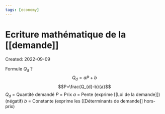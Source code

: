 ```yaml
---
tags: [economy] 
---
```

# Ecriture mathématique de la [[demande]]
Created: 2022-09-09

Formule $Q_d$
?
$$Q_d=aP+b$$
$$P=\frac{Q_{d}-b}{a}$$
$Q_d$ = Quantité demandé 
$P$ = Prix
$a$ = Pente (exprime [[Loi de la demande]]) (négatif)
$b$ = Constante (exprime les [[Déterminants de demande]] hors-prix)
<!--SR:!2022-10-14,25,270-->